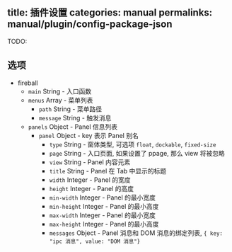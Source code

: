 title: 插件设置
categories: manual
permalinks: manual/plugin/config-package-json
---

TODO:

## 选项

 * fireball
   * `main` String - 入口函数
   * `menus` Array - 菜单列表
     * `path` String - 菜单路径
     * `message` String - 触发消息
   * `panels` Object - Panel 信息列表
     * `panel` Object - key 表示 Panel 别名
       * `type` String - 窗体类型, 可选项 `float`, `dockable`, `fixed-size`
       * `page` String - 入口页面, 如果设置了 ppage, 那么 view 将被忽略
       * `view` String - Panel 内容元素
       * `title` String - Panel 在 Tab 中显示的标题
       * `width` Integer - Panel 的宽度
       * `height` Integer - Panel 的高度
       * `min-width` Integer - Panel 的最小宽度
       * `min-height` Integer - Panel 的最小高度
       * `max-width` Integer - Panel 的最小宽度
       * `max-height` Integer - Panel 的最小高度
       * `messages` Object - Panel 消息和 DOM 消息的绑定列表, `{ key: "ipc 消息", value: "DOM 消息"}`

